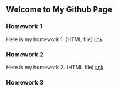 ## Welcome to My Github Page



### Homework 1
Here is my homework 1. (HTML file) [link](/file/IE_360_HW1.html)
### Homework 2
Here is my homework 2. (HTML file) [link](/IE_360_HW2.html)
### Homework 3

